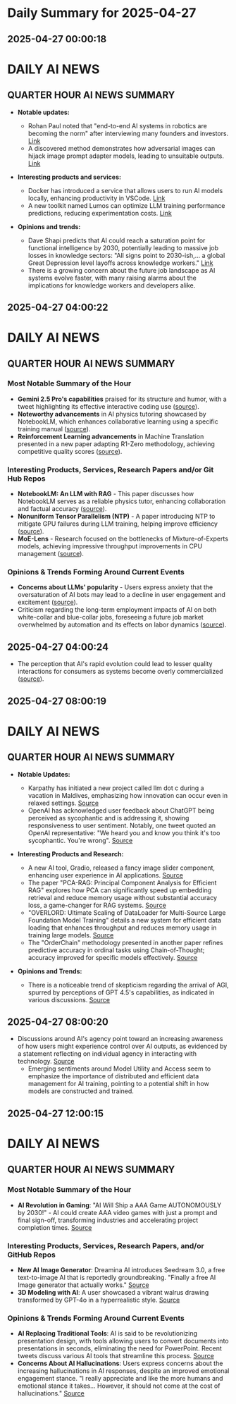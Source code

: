 # Daily Summary for 2025-04-27

## 2025-04-27 00:00:18

# DAILY AI NEWS

## QUARTER HOUR AI NEWS SUMMARY
- **Notable updates:**
  - Rohan Paul noted that "end-to-end AI systems in robotics are becoming the norm" after interviewing many founders and investors. [Link](https://x.com/i/web/status/1916277486632993218) 
  - A discovered method demonstrates how adversarial images can hijack image prompt adapter models, leading to unsuitable outputs. [Link](https://x.com/i/web/status/1916269308717465978)

- **Interesting products and services:**
  - Docker has introduced a service that allows users to run AI models locally, enhancing productivity in VSCode. [Link](https://x.com/i/web/status/1916277272014660012)
  - A new toolkit named Lumos can optimize LLM training performance predictions, reducing experimentation costs. [Link](https://x.com/i/web/status/1916227281808462082)

- **Opinions and trends:**
  - Dave Shapi predicts that AI could reach a saturation point for functional intelligence by 2030, potentially leading to massive job losses in knowledge sectors: "All signs point to 2030-ish,... a global Great Depression level layoffs across knowledge workers." [Link](https://x.com/i/web/status/1916271624334065716)
  - There is a growing concern about the future job landscape as AI systems evolve faster, with many raising alarms about the implications for knowledge workers and developers alike.

## 2025-04-27 04:00:22

# DAILY AI NEWS

## QUARTER HOUR AI NEWS SUMMARY

### Most Notable Summary of the Hour
- **Gemini 2.5 Pro's capabilities** praised for its structure and humor, with a tweet highlighting its effective interactive coding use ([source](https://x.com/i/web/status/1916311821339832801)).
- **Noteworthy advancements** in AI physics tutoring showcased by NotebookLM, which enhances collaborative learning using a specific training manual ([source](https://x.com/i/web/status/1916336501366927409)).
- **Reinforcement Learning advancements** in Machine Translation presented in a new paper adapting R1-Zero methodology, achieving competitive quality scores ([source](https://x.com/i/web/status/1916304792777068996)).

### Interesting Products, Services, Research Papers and/or Git Hub Repos
- **NotebookLM: An LLM with RAG** - This paper discusses how NotebookLM serves as a reliable physics tutor, enhancing collaboration and factual accuracy ([source](https://x.com/i/web/status/1916336501366927409)).
- **Nonuniform Tensor Parallelism (NTP)** - A paper introducing NTP to mitigate GPU failures during LLM training, helping improve efficiency ([source](https://x.com/i/web/status/1916321150130442251)).
- **MoE-Lens** - Research focused on the bottlenecks of Mixture-of-Experts models, achieving impressive throughput improvements in CPU management ([source](https://x.com/i/web/status/1916288938009919954)).

### Opinions & Trends Forming Around Current Events
- **Concerns about LLMs' popularity** - Users express anxiety that the oversaturation of AI bots may lead to a decline in user engagement and excitement ([source](https://x.com/i/web/status/1916327714925252967)).
- Criticism regarding the long-term employment impacts of AI on both white-collar and blue-collar jobs, foreseeing a future job market overwhelmed by automation and its effects on labor dynamics ([source](https://x.com/i/web/status/1916291307619656108)).

## 2025-04-27 04:00:24

- The perception that AI's rapid evolution could lead to lesser quality interactions for consumers as systems become overly commercialized ([source](https://x.com/i/web/status/1916283978556051743)).

## 2025-04-27 08:00:19

# DAILY AI NEWS

## QUARTER HOUR AI NEWS SUMMARY

- **Notable Updates:**  
  - Karpathy has initiated a new project called llm dot c during a vacation in Maldives, emphasizing how innovation can occur even in relaxed settings. [Source](https://x.com/i/web/status/1916401196476014920)  
  - OpenAI has acknowledged user feedback about ChatGPT being perceived as sycophantic and is addressing it, showing responsiveness to user sentiment. Notably, one tweet quoted an OpenAI representative: "We heard you and know you think it's too sycophantic. You're wrong". [Source](https://x.com/i/web/status/1916386623022891269)  

- **Interesting Products and Research:**  
  - A new AI tool, Gradio, released a fancy image slider component, enhancing user experience in AI applications. [Source](https://x.com/i/web/status/1916396647329771673)  
  - The paper "PCA-RAG: Principal Component Analysis for Efficient RAG" explores how PCA can significantly speed up embedding retrieval and reduce memory usage without substantial accuracy loss, a game-changer for RAG systems. [Source](https://x.com/i/web/status/1916386078006591860)  
  - "OVERLORD: Ultimate Scaling of DataLoader for Multi-Source Large Foundation Model Training" details a new system for efficient data loading that enhances throughput and reduces memory usage in training large models. [Source](https://x.com/i/web/status/1916369216820662281)  
  - The "OrderChain" methodology presented in another paper refines predictive accuracy in ordinal tasks using Chain-of-Thought; accuracy improved for specific models effectively. [Source](https://x.com/i/web/status/1916352607645536765)  

- **Opinions and Trends:**  
  - There is a noticeable trend of skepticism regarding the arrival of AGI, spurred by perceptions of GPT 4.5's capabilities, as indicated in various discussions. [Source](https://x.com/i/web/status/1916377370543509531)

## 2025-04-27 08:00:20

- Discussions around AI's agency point toward an increasing awareness of how users might experience control over AI outputs, as evidenced by a statement reflecting on individual agency in interacting with technology. [Source](https://x.com/i/web/status/1916394674803167699)  
  - Emerging sentiments around Model Utility and Access seem to emphasize the importance of distributed and efficient data management for AI training, pointing to a potential shift in how models are constructed and trained.

## 2025-04-27 12:00:15

# DAILY AI NEWS

## QUARTER HOUR AI NEWS SUMMARY

### Most Notable Summary of the Hour
- **AI Revolution in Gaming**: "AI Will Ship a AAA Game AUTONOMOUSLY by 2030!" - AI could create AAA video games with just a prompt and final sign-off, transforming industries and accelerating project completion times. [Source](https://x.com/i/web/status/1916459761685373377)

### Interesting Products, Services, Research Papers, and/or GitHub Repos
- **New AI Image Generator**: Dreamina AI introduces Seedream 3.0, a free text-to-image AI that is reportedly groundbreaking. "Finally a free AI Image generator that actually works." [Source](https://x.com/i/web/status/1916441473761079536)
- **3D Modeling with AI**: A user showcased a vibrant walrus drawing transformed by GPT-4o in a hyperrealistic style. [Source](https://x.com/i/web/status/1916455268902187075)

### Opinions & Trends Forming Around Current Events
- **AI Replacing Traditional Tools**: AI is said to be revolutionizing presentation design, with tools allowing users to convert documents into presentations in seconds, eliminating the need for PowerPoint. Recent tweets discuss various AI tools that streamline this process. [Source](https://x.com/i/web/status/1916406389129240667) 
- **Concerns About AI Hallucinations**: Users express concerns about the increasing hallucinations in AI responses, despite an improved emotional engagement stance. "I really appreciate and like the more humans and emotional stance it takes... However, it should not come at the cost of hallucinations." [Source](https://x.com/i/web/status/1916409484106228188)

